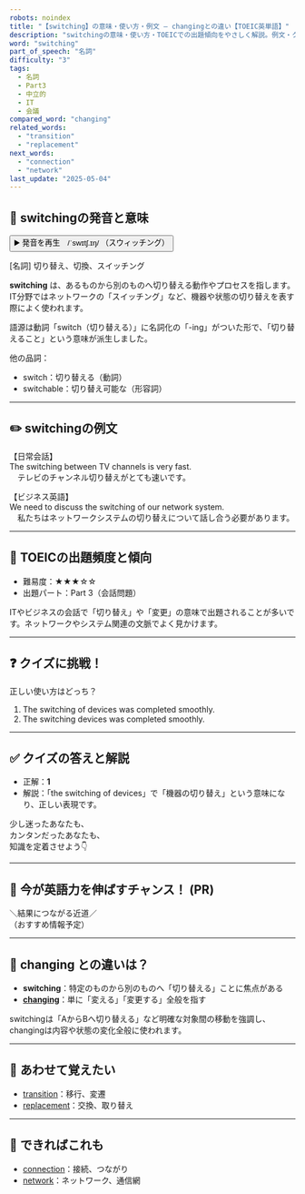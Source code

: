 ```yaml
---
robots: noindex
title: "【switching】の意味・使い方・例文 ― changingとの違い【TOEIC英単語】"
description: "switchingの意味・使い方・TOEICでの出題傾向をやさしく解説。例文・クイズ付きでchangingとの違いもわかりやすく学べます。"
word: "switching"
part_of_speech: "名詞"
difficulty: "3"
tags:
  - 名詞
  - Part3
  - 中立的
  - IT
  - 会議
compared_word: "changing"
related_words:
  - "transition"
  - "replacement"
next_words:
  - "connection"
  - "network"
last_update: "2025-05-04"
---
```


## 🔰 switchingの発音と意味

<button class="play-audio" onclick="playTTS('switching')">
  <span class="play-audio-main">
    ▶️ 発音を再生　/ˈswɪtʃ.ɪŋ/
  </span>
  <span class="play-audio-sub">
    （スウィッチング）
  </span>
</button>

[名詞] 切り替え、切換、スイッチング

**switching** は、あるものから別のものへ切り替える動作やプロセスを指します。IT分野ではネットワークの「スイッチング」など、機器や状態の切り替えを表す際によく使われます。

語源は動詞「switch（切り替える）」に名詞化の「-ing」がついた形で、「切り替えること」という意味が派生しました。

他の品詞：  
- switch：切り替える（動詞）
- switchable：切り替え可能な（形容詞）

---

## ✏️ switchingの例文

【日常会話】  
The switching between TV channels is very fast.  
　テレビのチャンネル切り替えがとても速いです。

【ビジネス英語】  
We need to discuss the switching of our network system.  
　私たちはネットワークシステムの切り替えについて話し合う必要があります。

---

## 🎯 TOEICの出題頻度と傾向

- 難易度：★★★☆☆
- 出題パート：Part 3（会話問題）

ITやビジネスの会話で「切り替え」や「変更」の意味で出題されることが多いです。ネットワークやシステム関連の文脈でよく見かけます。

---

## ❓ クイズに挑戦！

正しい使い方はどっち？

1. The switching of devices was completed smoothly.  
2. The switching devices was completed smoothly.

---

## ✅ クイズの答えと解説

- 正解：**1**
- 解説：「the switching of devices」で「機器の切り替え」という意味になり、正しい表現です。

少し迷ったあなたも、  
カンタンだったあなたも、  
知識を定着させよう👇️

---

## 🚀 今が英語力を伸ばすチャンス！ (PR)

<div class="info-center">
＼結果につながる近道／<br>  
（おすすめ情報予定）
</div>

---

## 🤔  changing との違いは？

- **switching**：特定のものから別のものへ「切り替える」ことに焦点がある
- **[changing](/word/changing/)**：単に「変える」「変更する」全般を指す

switchingは「AからBへ切り替える」など明確な対象間の移動を強調し、changingは内容や状態の変化全般に使われます。

---

## 🧩 あわせて覚えたい

- [transition](/word/transition/)：移行、変遷
- [replacement](/word/replacement/)：交換、取り替え

---

## 📖 できればこれも

- [connection](/word/connection/)：接続、つながり
- [network](/word/network/)：ネットワーク、通信網

<!-- cvid: aid10_bid32 -->
